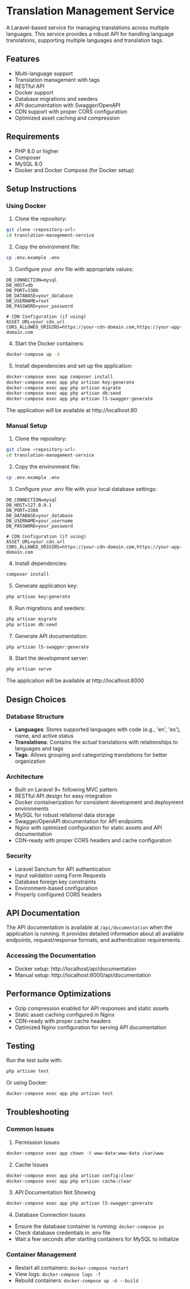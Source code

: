 # Translation Management Service

A Laravel-based service for managing translations across multiple languages. This service provides a robust API for handling language translations, supporting multiple languages and translation tags.

## Features

- Multi-language support
- Translation management with tags
- RESTful API
- Docker support
- Database migrations and seeders
- API documentation with Swagger/OpenAPI
- CDN support with proper CORS configuration
- Optimized asset caching and compression

## Requirements

- PHP 8.0 or higher
- Composer
- MySQL 8.0
- Docker and Docker Compose (for Docker setup)

## Setup Instructions

### Using Docker

1. Clone the repository:
```bash
git clone <repository-url>
cd translation-management-service
```

2. Copy the environment file:
```bash
cp .env.example .env
```

3. Configure your .env file with appropriate values:
```
DB_CONNECTION=mysql
DB_HOST=db
DB_PORT=3306
DB_DATABASE=your_database
DB_USERNAME=root
DB_PASSWORD=your_password

# CDN Configuration (if using)
ASSET_URL=your_cdn_url
CORS_ALLOWED_ORIGINS=https://your-cdn-domain.com,https://your-app-domain.com
```

4. Start the Docker containers:
```bash
docker-compose up -d
```

5. Install dependencies and set up the application:
```bash
docker-compose exec app composer install
docker-compose exec app php artisan key:generate
docker-compose exec app php artisan migrate
docker-compose exec app php artisan db:seed
docker-compose exec app php artisan l5-swagger:generate
```

The application will be available at http://localhost:80

### Manual Setup

1. Clone the repository:
```bash
git clone <repository-url>
cd translation-management-service
```

2. Copy the environment file:
```bash
cp .env.example .env
```

3. Configure your .env file with your local database settings:
```
DB_CONNECTION=mysql
DB_HOST=127.0.0.1
DB_PORT=3306
DB_DATABASE=your_database
DB_USERNAME=your_username
DB_PASSWORD=your_password

# CDN Configuration (if using)
ASSET_URL=your_cdn_url
CORS_ALLOWED_ORIGINS=https://your-cdn-domain.com,https://your-app-domain.com
```

4. Install dependencies:
```bash
composer install
```

5. Generate application key:
```bash
php artisan key:generate
```

6. Run migrations and seeders:
```bash
php artisan migrate
php artisan db:seed
```

7. Generate API documentation:
```bash
php artisan l5-swagger:generate
```

8. Start the development server:
```bash
php artisan serve
```

The application will be available at http://localhost:8000

## Design Choices

### Database Structure
- **Languages**: Stores supported languages with code (e.g., 'en', 'es'), name, and active status
- **Translations**: Contains the actual translations with relationships to languages and tags
- **Tags**: Allows grouping and categorizing translations for better organization

### Architecture
- Built on Laravel 9+ following MVC pattern
- RESTful API design for easy integration
- Docker containerization for consistent development and deployment environments
- MySQL for robust relational data storage
- Swagger/OpenAPI documentation for API endpoints
- Nginx with optimized configuration for static assets and API documentation
- CDN-ready with proper CORS headers and cache configuration

### Security
- Laravel Sanctum for API authentication
- Input validation using Form Requests
- Database foreign key constraints
- Environment-based configuration
- Properly configured CORS headers

## API Documentation

The API documentation is available at `/api/documentation` when the application is running. It provides detailed information about all available endpoints, request/response formats, and authentication requirements.

### Accessing the Documentation
- Docker setup: http://localhost/api/documentation
- Manual setup: http://localhost:8000/api/documentation

## Performance Optimizations

- Gzip compression enabled for API responses and static assets
- Static asset caching configured in Nginx
- CDN-ready with proper cache headers
- Optimized Nginx configuration for serving API documentation

## Testing

Run the test suite with:
```bash
php artisan test
```

Or using Docker:
```bash
docker-compose exec app php artisan test
```

## Troubleshooting

### Common Issues

1. Permission Issues
```bash
docker-compose exec app chown -R www-data:www-data /var/www
```

2. Cache Issues
```bash
docker-compose exec app php artisan config:clear
docker-compose exec app php artisan cache:clear
```

3. API Documentation Not Showing
```bash
docker-compose exec app php artisan l5-swagger:generate
```

4. Database Connection Issues
- Ensure the database container is running: `docker-compose ps`
- Check database credentials in .env file
- Wait a few seconds after starting containers for MySQL to initialize

### Container Management

- Restart all containers: `docker-compose restart`
- View logs: `docker-compose logs -f`
- Rebuild containers: `docker-compose up -d --build`
